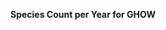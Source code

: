 
<span><span><p dir="auto"><strong>Species Count per Year for GHOW</strong></p></span></span><canvas height="0" width="0" style="display: block; box-sizing: border-box; height: 0px; width: 0px;"></canvas>
